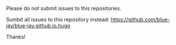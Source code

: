 Please do not submit issues to this repositories.

Sumbit all issues to this repository instead:
https://github.com/blue-jay/blue-jay.github.io.hugo

Thanks!
